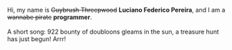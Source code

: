 Hi, my name is ~~Guybrush Threepwood~~ **Luciano Federico Pereira**, and I am a ~~wannabe pirate~~ **programmer**.<br><br>A short song: 922 bounty of doubloons gleams in the sun, a treasure hunt has just begun! Arrr!
